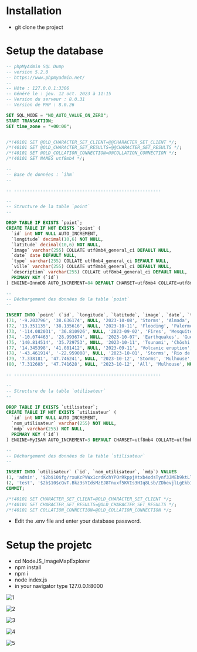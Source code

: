 # Installation

- git clone the project

# Setup the database

```sql 
-- phpMyAdmin SQL Dump
-- version 5.2.0
-- https://www.phpmyadmin.net/
--
-- Hôte : 127.0.0.1:3306
-- Généré le : jeu. 12 oct. 2023 à 11:15
-- Version du serveur : 8.0.31
-- Version de PHP : 8.0.26

SET SQL_MODE = "NO_AUTO_VALUE_ON_ZERO";
START TRANSACTION;
SET time_zone = "+00:00";


/*!40101 SET @OLD_CHARACTER_SET_CLIENT=@@CHARACTER_SET_CLIENT */;
/*!40101 SET @OLD_CHARACTER_SET_RESULTS=@@CHARACTER_SET_RESULTS */;
/*!40101 SET @OLD_COLLATION_CONNECTION=@@COLLATION_CONNECTION */;
/*!40101 SET NAMES utf8mb4 */;

--
-- Base de données : `ihm`
--

-- --------------------------------------------------------

--
-- Structure de la table `point`
--

DROP TABLE IF EXISTS `point`;
CREATE TABLE IF NOT EXISTS `point` (
  `id` int NOT NULL AUTO_INCREMENT,
  `longitude` decimal(10,6) NOT NULL,
  `latitude` decimal(10,6) NOT NULL,
  `image` varchar(255) COLLATE utf8mb4_general_ci DEFAULT NULL,
  `date` date DEFAULT NULL,
  `type` varchar(255) COLLATE utf8mb4_general_ci DEFAULT NULL,
  `ville` varchar(255) COLLATE utf8mb4_general_ci DEFAULT NULL,
  `description` varchar(255) COLLATE utf8mb4_general_ci DEFAULT NULL,
  PRIMARY KEY (`id`)
) ENGINE=InnoDB AUTO_INCREMENT=84 DEFAULT CHARSET=utf8mb4 COLLATE=utf8mb4_general_ci;

--
-- Déchargement des données de la table `point`
--

INSERT INTO `point` (`id`, `longitude`, `latitude`, `image`, `date`, `type`, `ville`, `description`) VALUES
(71, '-9.203796', '38.636174', NULL, '2023-10-08', 'Storms', 'Almada', 'Torrential rains causing severe flooding.'),
(72, '13.351135', '38.135616', NULL, '2023-10-11', 'Flooding', 'Palerme', 'River overflow causing flooding.'),
(73, '-114.082031', '36.810926', NULL, '2023-09-02', 'Fires', 'Mesquite', 'Smoke and ash covering the area.'),
(74, '-10.074463', '28.993674', NULL, '2023-10-07', 'Earthquakes', 'Guelmim', 'Earthquake'),
(75, '140.814514', '35.729753', NULL, '2023-10-11', 'Tsunami', 'Chōshi', 'Massive waves approaching coastal areas.'),
(77, '14.345398', '41.081412', NULL, '2023-09-11', 'Volcanic eruption', 'Caserte', 'Volcanic eruption with ash clouds and lava flows.'),
(78, '-43.461914', '-22.959008', NULL, '2023-10-01', 'Storms', 'Rio de Janeiro', 'Destruction of buildings and widespread power outages.'),
(79, '7.338181', '47.746241', NULL, '2023-10-12', 'Storms', 'Mulhouse', 'Torrential rains causing severe flooding.'),
(80, '7.312603', '47.741628', NULL, '2023-10-12', 'All', 'Mulhouse', NULL);

-- --------------------------------------------------------

--
-- Structure de la table `utilisateur`
--

DROP TABLE IF EXISTS `utilisateur`;
CREATE TABLE IF NOT EXISTS `utilisateur` (
  `id` int NOT NULL AUTO_INCREMENT,
  `nom_utilisateur` varchar(255) NOT NULL,
  `mdp` varchar(255) NOT NULL,
  PRIMARY KEY (`id`)
) ENGINE=MyISAM AUTO_INCREMENT=3 DEFAULT CHARSET=utf8mb4 COLLATE=utf8mb4_0900_ai_ci;

--
-- Déchargement des données de la table `utilisateur`
--

INSERT INTO `utilisateur` (`id`, `nom_utilisateur`, `mdp`) VALUES
(1, 'admin', '$2b$10$fg/rxuKcPVWx1crdKchYPOrRkppjXtxb4odsTynf3JMEb9ktLlqIG'),
(2, 'test', '$2b$10$cQvT.Bkz3sYIdsMzEJ8Tnuxf5KVIs3HIq8Lsb/ZDbevjlLgEkbIJ2');
COMMIT;

/*!40101 SET CHARACTER_SET_CLIENT=@OLD_CHARACTER_SET_CLIENT */;
/*!40101 SET CHARACTER_SET_RESULTS=@OLD_CHARACTER_SET_RESULTS */;
/*!40101 SET COLLATION_CONNECTION=@OLD_COLLATION_CONNECTION */;
```

- Edit the .env file and enter your database password.

# Setup the projetc

- cd NodeJS_ImageMapExplorer
- npm install
- npm i
- node index.js
- in your navigator type 127.0.0.1:8000

![1](https://github.com/TheoNicod/IHM_census_map/assets/120946916/65a53fd5-9dcf-4584-bd45-720543701475)

![2](https://github.com/TheoNicod/IHM_census_map/assets/120946916/f5339942-5d1b-44ba-acb7-f18650b0c7ab)


![3](https://github.com/TheoNicod/IHM_census_map/assets/120946916/0137b939-95f0-4b66-a0cd-1d68d8562810)


![4](https://github.com/TheoNicod/IHM_census_map/assets/120946916/5dc4e568-aba3-4b98-8423-451b636d77f3)

![5](https://github.com/TheoNicod/IHM_census_map/assets/120946916/ce859d46-12ef-4a1a-b2e2-c926478a9013)



